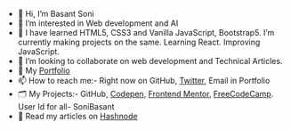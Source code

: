 - 👋 Hi, I’m Basant Soni
- 👀 I’m interested in Web development and AI
- 🌱 I have learned HTML5, CSS3 and Vanilla JavaScript, Bootstrap5. I’m currently making projects on the same. Learning React. Improving JavaScript.
- 💞️ I’m looking to collaborate on web development and Technical Articles.
- 💼 My [Portfolio](https://sonibasant.github.io/Portfolio-Basant-Soni/portfolio.html)
- 📫 How to reach me:- Right now on GitHub, [Twitter](https://twitter.com/RainbowOfDSun), Email in Portfolio
- 🗂️ My Projects:- GitHub, [Codepen](https://codepen.io/sonibasant), [Frontend Mentor](https://www.frontendmentor.io/profile/SoniBasant), [FreeCodeCamp](https://www.freecodecamp.org/SoniBasant). User Id for all- SoniBasant
- 📝 Read my articles on [Hashnode](https://sonibasant.hashnode.dev/)



<!---
SoniBasant/SoniBasant is a ✨ special ✨ repository because its `README.md` (this file) appears on your GitHub profile.
You can click the Preview link to take a look at your changes.
--->

